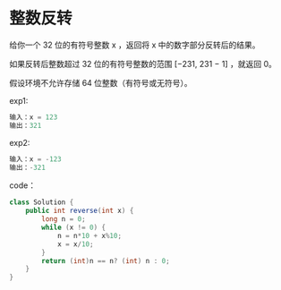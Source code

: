 # 整数反转

给你一个 32 位的有符号整数 x ，返回将 x 中的数字部分反转后的结果。

如果反转后整数超过 32 位的有符号整数的范围 [−231,  231 − 1] ，就返回 0。

假设环境不允许存储 64 位整数（有符号或无符号）。

exp1:

``````java
输入：x = 123
输出：321
``````

exp2:

```java
输入：x = -123
输出：-321
```



code：

```java
class Solution {
    public int reverse(int x) {
        long n = 0;
        while (x != 0) {
            n = n*10 + x%10;
            x = x/10;
        }
        return (int)n == n? (int) n : 0;
    }
}
```

